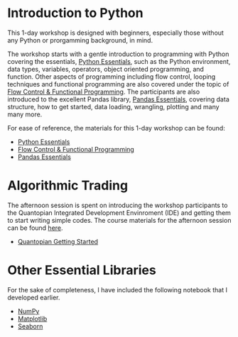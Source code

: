 # Introduction to Python

This 1-day workshop is designed with beginners, especially those without any Python or prorgamming background, in mind. 

The workshop starts with a gentle introduction to programming with Python covering the essentials, [Python Essentials](https://nbviewer.jupyter.org/github/anthonyng2/Intro-to-Python-Algo-Trading-/blob/master/Python%20Essentials.ipynb), such as the Python environment, data types, variables, operators, object oriented programming, and function. Other aspects of programming including flow control, looping techniques and functional programming are also covered under the topic of [Flow Control & Functional Programming](https://nbviewer.jupyter.org/github/anthonyng2/Intro-to-Python-Algo-Trading-/blob/master/Flow%20Control%20%26%20Functional%20Programming.ipynb). The participants are also introduced to the excellent Pandas library, [Pandas Essentials](https://nbviewer.jupyter.org/github/anthonyng2/Intro-to-Python-Algo-Trading-/blob/master/Pandas%20Essentials.ipynb), covering data structure, how to get started, data loading, wrangling, plotting and many many more. 

For ease of reference, the materials for this 1-day workshop can be found:
* [Python Essentials](https://nbviewer.jupyter.org/github/anthonyng2/Intro-to-Python-Algo-Trading-/blob/master/Python%20Essentials.ipynb)
* [Flow Control & Functional Programming](https://nbviewer.jupyter.org/github/anthonyng2/Intro-to-Python-Algo-Trading-/blob/master/Flow%20Control%20%26%20Functional%20Programming.ipynb)
* [Pandas Essentials](https://nbviewer.jupyter.org/github/anthonyng2/Intro-to-Python-Algo-Trading-/blob/master/Pandas%20Essentials.ipynb)


# Algorithmic Trading

The afternoon session is spent on introducing the workshop participants to the Quantopian Integrated Development Envinroment (IDE) and getting them to start writing simple codes. The course materials for the afternoon session can be found [here](https://www.quantopian.com/tutorials/getting-started).

* [Quantopian Getting Started](https://www.quantopian.com/tutorials/getting-started)
 
# Other Essential Libraries

For the sake of completeness, I have included the following notebook that I developed earlier.

* [NumPy](https://nbviewer.jupyter.org/github/anthonyng2/Introduction-to-Python-Algorithmic-Trading-NYP-/blob/master/Numpy.ipynb)
* [Matplotlib](https://nbviewer.jupyter.org/github/anthonyng2/Introduction-to-Python-Algorithmic-Trading-NYP-/blob/master/Matplotlib.ipynb)
* [Seaborn](https://nbviewer.jupyter.org/github/anthonyng2/Introduction-to-Python-Algorithmic-Trading-NYP-/blob/master/Seaborn.ipynb)
